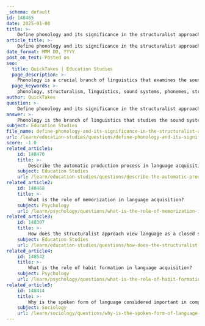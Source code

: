 ```yaml
---
_schema: default
id: 148465
date: 2025-01-08
title: >-
    Define phonology and its significance in the structuralist approach.
article_title: >-
    Define phonology and its significance in the structuralist approach.
date_format: MMM DD, YYYY
post_on_text: Posted on
seo:
  title: QuickTakes | Education Studies
  page_description: >-
    Phonology is a crucial branch of linguistics that examines the sound systems of languages, particularly in the context of structuralism, which emphasizes the structural relationships and patterns of sounds within languages.
  page_keywords: >-
    phonology, structuralism, linguistics, sound systems, phonemes, structural analysis, phonological rules, language system, closed system, empirical study
author: QuickTakes
question: >-
    Define phonology and its significance in the structuralist approach.
answer: >-
    Phonology is the branch of linguistics that studies the sound systems of languages. It focuses on how sounds function and pattern within specific languages, including the rules that govern their combination and pronunciation. In the context of the structuralist approach, phonology is regarded as one of the fundamental components of language. This approach emphasizes the concrete aspects of sound rather than their semantic implications.\n\nThe significance of phonology in the structuralist approach can be summarized as follows:\n\n1. **Structural Analysis**: Phonology allows linguists to analyze language by breaking it down into its smallest units, known as phonemes. This structural analysis is essential for understanding how these units interact and form larger linguistic structures.\n\n2. **Rules and Patterns**: Phonological rules dictate how certain sounds change in different contexts, which is crucial for accurate pronunciation and comprehension. For example, the way sounds may assimilate or elide in connected speech is a phonological phenomenon that can affect meaning and clarity.\n\n3. **Closed System of Language**: The structuralist approach posits that language is a closed system of forms. Phonology contributes to this view by illustrating how sounds are organized and related to one another within the language system, independent of their meanings or external contexts.\n\n4. **Focus on Form over Function**: Structuralists prioritize the forms of language (phonology, morphology, syntax) over their functions or meanings. This focus on the structural aspects of language is foundational to the structuralist perspective, which seeks to understand language as a system of signs.\n\n5. **Empirical Study**: Phonology, as a concrete and tangible aspect of language, lends itself to empirical study. This aligns with the structuralist view that language can be analyzed scientifically, allowing for a systematic exploration of sound patterns and their implications.\n\nIn summary, phonology is significant in the structuralist approach as it provides a framework for understanding the sound systems of languages, emphasizing the structural relationships between sounds and their roles within the larger linguistic system. This focus on phonological structure is essential for a comprehensive understanding of language as a closed system of signs.
subject: Education Studies
file_name: define-phonology-and-its-significance-in-the-structuralist-approach.md
url: /learn/education-studies/questions/define-phonology-and-its-significance-in-the-structuralist-approach
score: -1.0
related_article1:
    id: 148470
    title: >-
        Describe the automatic production process in language acquisition.
    subject: Education Studies
    url: /learn/education-studies/questions/describe-the-automatic-production-process-in-language-acquisition
related_article2:
    id: 148468
    title: >-
        What is the role of memorization in language acquisition?
    subject: Psychology
    url: /learn/psychology/questions/what-is-the-role-of-memorization-in-language-acquisition
related_article3:
    id: 148307
    title: >-
        How does the structuralist approach view language as a closed system?
    subject: Education Studies
    url: /learn/education-studies/questions/how-does-the-structuralist-approach-view-language-as-a-closed-system
related_article4:
    id: 148542
    title: >-
        What is the role of habit formation in language acquisition?
    subject: Psychology
    url: /learn/psychology/questions/what-is-the-role-of-habit-formation-in-language-acquisition
related_article5:
    id: 148414
    title: >-
        Why is the spoken form of language considered important in comparative analysis?
    subject: Sociology
    url: /learn/sociology/questions/why-is-the-spoken-form-of-language-considered-important-in-comparative-analysis
---
```


&nbsp;